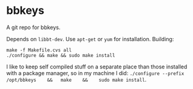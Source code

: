 bbkeys
======

A git repo for bbkeys.

Depends on  `libbt-dev`. Use `apt-get` or `yum` for installation. Building:

``` 
make -f Makefile.cvs all
./configure && make && sudo make install
```
I like to keep self compiled stuff on a separate place than those installed with a package manager, so in my machine I did:
`./configure --prefix /opt/bbkeys    &&   make    &&    sudo make install`.

